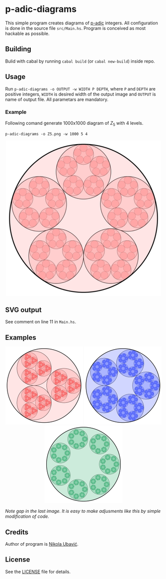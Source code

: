 # p-adic-diagrams

This simple program creates diagrams of [p-adic](https://en.wikipedia.org/wiki/P-adic_number) integers. All configuration is done in the source file `src/Main.hs`. Program is conceived as most hackable as possible. 

## Building

Bulid with cabal by running `cabal build` (or `cabal new-build`) inside repo.

## Usage

Run  `p-adic-diagrams -o OUTPUT -w WIDTH P DEPTH`, where `P` and `DEPTH` are positive integers, `WIDTH` is desired width of the output image and `OUTPUT` is name of output file. All parametars are mandatory.

### Example

Following comand generate 1000x1000 diagram of *Z*<sub>5</sub> with 4 levels.

```
p-adic-diagrams -o Z5.png -w 1000 5 4
```

<p align="center">
<img src="img/z5red.png" alt="Z5 colored red" width="500"> 
</p>


## SVG output

See comment on line 11 in `Main.hs`.

## Examples 

<p align="center">
<img src="img/z3.png" alt="Z3 colored red" width="250"> <img src="img/z5.png" alt="Z5 colored blue" width="250"> <img src="img/z7.png" alt="Z7 colored green" width="250">
</p>

*Note gap in the last image. It is easy to make adjusments like this by simple modification of code.*

## Credits

Author of program is [Nikola Ubavić](https://ubavic.rs/?lang=en).

## License

See the [LICENSE](LICENSE) file for details.